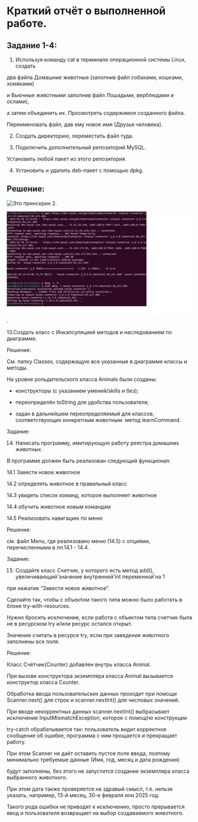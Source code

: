 # Краткий отчёт о выполненной работе.

## Задание 1-4:

1. Используя команду cat в терминале операционной системы Linux, создать
   
два файла Домашние животные (заполнив файл собаками, кошками, хомяками) 

и Вьючные животными заполнив файл Лошадьми, верблюдами и ослами),
 
а затем объединить их. Просмотреть содержимое созданного файла.

Переименовать файл, дав ему новое имя (Друзья человека).
  

2. Создать директорию, переместить файл туда.
   
   
3. Подключить дополнительный репозиторий MySQL.
   
Установить любой пакет из этого репозитория. 
  
  
4. Установить и удалить deb-пакет с помощью dpkg.


## Решение:

![Это принскрин 2](blob/main/LinuxPart/p2.jpg).

![Это принскрин 1](https://github.com/edukambarov/GBInterimControlWork/blob/main/LinuxPart/p1.jpg).





13.Создать класс с Инкапсуляцией методов и наследованием по диаграмме.


Решение:

См. папку Classes, содержащую все указанные в диаграмме классы  и методы.

На уровне рольдительского класса Animals были созданы:

- конструкторы (с указанием умений/skills и без);
  
- переопределён toString для удобства пользователя;

- задан в дальнейшем переопределяемый для классов, соответствующих конкретным животным. метод learnCommand.


Задание:

14. Написать программу, имитирующую работу реестра домашних животных.

В программе должен быть реализован следующий функционал:

14.1 Завести новое животное

14.2 определять животное в правильный класс

14.3 увидеть список команд, которое выполняет животное

14.4 обучить животное новым командам

14.5 Реализовать навигацию по меню

    
Решение:

см. файл Menu, где реализовано меню (14.5) с опциями, перечисленными в пп.14.1 - 14.4.


Задание:

15. Создайте класс Счетчик, у которого есть метод add(), увеличивающий̆ значение  внутренней̆ int переменной̆ на 1 

при нажатие “Завести новое животное”.

Сделайте так, чтобы с объектом такого типа можно было работать в блоке try-with-resources.

Нужно бросить исключение, если работа с объектом типа счетчик была не в ресурсном try и/или ресурс остался открыт.

Значение считать в ресурсе try, если при заведения животного заполнены все поля.


Решение:

Класс Счётчик(Counter) добавлен внутрь класса Animal.

При вызове конструктора экземпляра класса Animal вызывается конструктор класса Counter.

Обработка ввода пользовательских данных проходит при помощи Scanner.next() для строк и scanner.nextInt() для числовых значений.

При вводе некорректных данных scanner.nextInt() выбрасывает исключение InputMismatchException, которое с помощтю конструкции

try-catch обрабатывается так: пользователь видит корректное сообщение об ошибке, программа с ним прощается и прекращает работу.

При этом Scanner не даёт оставить пустое поле ввода, поэтому минимально требуемые данные (Имя, год, месяц и дата рождения)

будут заполнены, без этого не запустится создание экземпляра класса выбранного животного.

При этом дата также проверяется на здравый смысл, т.е. нельзя указать, например, 13-й месяц, 30-е февраля или 2025 год.

Такого рода ошибки не приводят к исключению, просто прерывается ввод и пользователя возвращает на выбор создаваемого животного.



